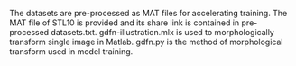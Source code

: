 The datasets are pre-processed as MAT files for accelerating training. The MAT file of STL10 is provided and its share link is contained in pre-processed datasets.txt.
gdfn-illustration.mlx is used to morphologically transform single image in Matlab.
gdfn.py is the method of morphological transform used in model training.
